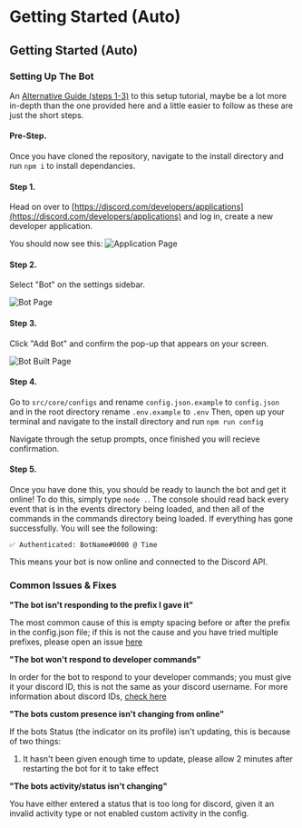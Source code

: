 # Getting Started \(Auto\)

## Getting Started \(Auto\)

### Setting Up The Bot

An [Alternative Guide \(steps 1-3\)](https://discordjs.guide/preparations/setting-up-a-bot-application.html) to this setup tutorial, maybe be a lot more in-depth than the one provided here and a little easier to follow as these are just the short steps.

#### **Pre-Step.**

Once you have cloned the repository, navigate to the install directory and run `npm i` to install dependancies.

#### **Step 1.**

Head on over to [https://discord.com/developers/applications](https://discord.com/developers/applications) and log in, create a new developer application.

You should now see this: ![Application Page](https://discordjs.guide/assets/img/create-app.cb14ef85.png)

#### **Step 2.**

Select "Bot" on the settings sidebar.

![Bot Page](https://discordjs.guide/assets/img/create-bot.dff0f01e.png)

#### **Step 3.**

Click "Add Bot" and confirm the pop-up that appears on your screen.

![Bot Built Page](https://discordjs.guide/assets/img/created-bot.c422fe87.png)

#### **Step 4.**

Go to `src/core/configs` and rename `config.json.example` to `config.json` and in the root directory rename `.env.example` to `.env` Then, open up your terminal and navigate to the install directory and run `npm run config`

Navigate through the setup prompts, once finished you will recieve confirmation.

#### **Step 5.**

Once you have done this, you should be ready to launch the bot and get it online! To do this, simply type `node .`. The console should read back every event that is in the events directory being loaded, and then all of the commands in the commands directory being loaded. If everything has gone successfully. You will see the following:

`✅ Authenticated: BotName#0000 @ Time`

This means your bot is now online and connected to the Discord API.

### Common Issues & Fixes

**"The bot isn't responding to the prefix I gave it"**

The most common cause of this is empty spacing before or after the prefix in the config.json file; if this is not the cause and you have tried multiple prefixes, please open an issue [here](https://github.com/AngelNull/expandable-djs-bot/issues/new/choose)

**"The bot won't respond to developer commands"**

In order for the bot to respond to your developer commands; you must give it your discord ID, this is not the same as your discord username. For more information about discord IDs, [check here](https://support.discord.com/hc/en-us/articles/206346498-Where-can-I-find-my-User-Server-Message-ID)

**"The bots custom presence isn't changing from online"**

If the bots Status \(the indicator on its profile\) isn't updating, this is because of two things:

1. It hasn't been given enough time to update, please allow 2 minutes after restarting the bot for it to take effect

**"The bots activity/status isn't changing"**

You have either entered a status that is too long for discord, given it an invalid activity type or not enabled custom activity in the config.

